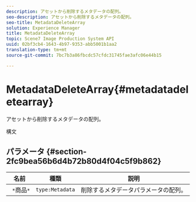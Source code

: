 ```yaml
---
description: アセットから削除するメタデータの配列。
seo-description: アセットから削除するメタデータの配列。
seo-title: MetadataDeleteArray
solution: Experience Manager
title: MetadataDeleteArray
topic: Scene7 Image Production System API
uuid: 02bf3cb4-1643-4b97-9353-abb5001b1aa2
translation-type: tm+mt
source-git-commit: 7bc7b3a86fbcdc57cfdc31745fae3afc06e44b15

---
```



# MetadataDeleteArray{#metadatadeletearray}

アセットから削除するメタデータの配列。

構文

## パラメータ {#section-2fc9bea56b6d4b72b80d4f04c5f9b862}

| 名前 | 種類 | 説明 |
|---|---|---|
| ` *`商品`*` | `type:Metadata` | 削除するメタデータパラメータの配列。 |

